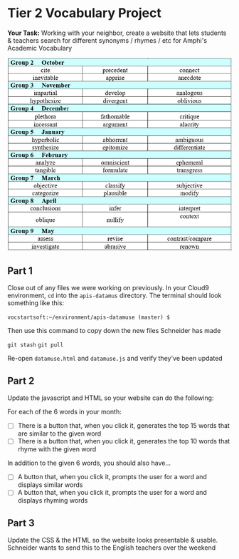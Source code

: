 # Tier 2 Vocabulary Project

**Your Task:** Working with your neighbor, create a website that lets students & teachers search for different synonyms / rhymes / etc for Amphi's Academic Vocabulary

![Academic Vocabulary](image.png)

## Part 1

Close out of any files we were working on previously. In your Cloud9 environment, `cd` into the `apis-datamus` directory. The terminal should look something like this:

`vocstartsoft:~/environment/apis-datamuse (master) $`

Then use this command to copy down the new files Schneider has made

`git stash`
`git pull`

Re-open `datamuse.html` and `datamuse.js` and verify they've been updated

## Part 2

Update the javascript and HTML so your website can do the following:

For each of the 6 words in your month:

- [ ] There is a button that, when you click it, generates the top 15 words that are similar to the given word
- [ ] There is a button that, when you click it, generates the top 10 words that rhyme with the given word

In addition to the given 6 words, you should also have...

- [ ] A button that, when you click it, prompts the user for a word and displays similar words
- [ ] A button that, when you click it, prompts the user for a word and displays rhyming words

## Part 3

Update the CSS & the HTML so the website looks presentable & usable. Schneider wants to send this to the English teachers over the weekend
